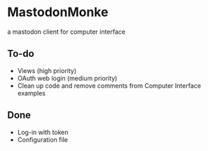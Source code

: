 # MastodonMonke
a mastodon client for computer interface

## To-do
- Views (high priority)
- OAuth web login (medium priority)
- Clean up code and remove comments from Computer Interface examples
## Done
- Log-in with token
- Configuration file
